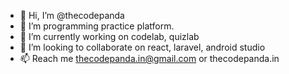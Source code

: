 - 👋 Hi, I’m @thecodepanda
- 👀 I’m programming practice platform.
- 🌱 I’m currently working on codelab, quizlab
- 💞️ I’m looking to collaborate on react, laravel, android studio
- 📫 Reach me thecodepanda.in@gmail.com or thecodepanda.in

<!---
thecodepandain/thecodepandain is a ✨ special ✨ repository because its `README.md` (this file) appears on your GitHub profile.
You can click the Preview link to take a look at your changes.
--->
